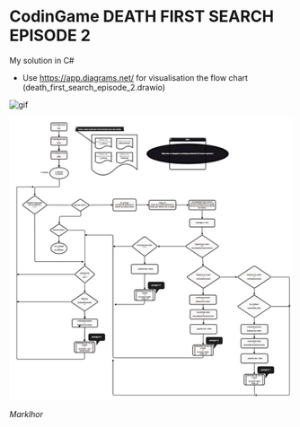 # CodinGame DEATH FIRST SEARCH EPISODE 2

My solution in C#

* Use https://app.diagrams.net/ for visualisation the flow chart (death_first_search_episode_2.drawio)

![gif](img/death_first_search_episode_2.gif)

![logigramme](./img/logigramme.jpg)

*Marklhor*

